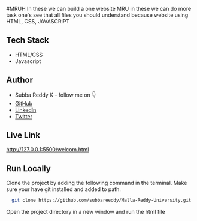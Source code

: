 
#MRUH
In these we can build a one website MRU in these we can do more task one's see that all files you should understand because website using HTML, CSS, JAVASCRIPT


## Tech Stack

- HTML/CSS
- Javascript


## Author

-   Subba Reddy K - follow me on 👇
-   [GitHub](https://github.com/subbareeddy)
-   [LinkedIn](https://www.linkedin.com/in/subbareddy-k-858468325/)
-   [Twitter](https://x.com/subbareddyk088)


## Live Link

http://127.0.0.1:5500/welcom.html


## Run Locally

Clone the project by adding the following command in the terminal.
Make sure your have git installed and added to path.

```bash
  git clone https://github.com/subbareeddy/Malla-Reddy-University.git
```

Open the project directory in a new window and run the html file

